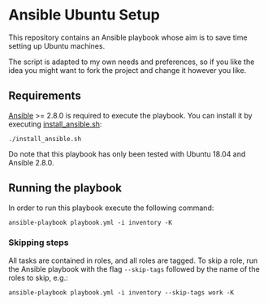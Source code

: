 # Ansible Ubuntu Setup

This repository contains an Ansible playbook whose aim is to save time setting up Ubuntu machines.

The script is adapted to my own needs and preferences, so if you like the idea you might
want to fork the project and change it however you like.

## Requirements

[Ansible](https://docs.ansible.com/ansible/latest/installation_guide/intro_installation.html) >= 2.8.0 is
required to execute the playbook. You can install it by executing
[install_ansible.sh](https://github.com/xavieralvarezjuste4260/jellyfish_ansible-ubuntu-setup/blob/master/install_ansible.sh):

```
./install_ansible.sh
```

Do note that this playbook has only been tested with Ubuntu 18.04 and Ansible 2.8.0.

## Running the playbook

In order to run this playbook execute the following command:

```
ansible-playbook playbook.yml -i inventory -K
```

### Skipping steps

All tasks are contained in roles, and all roles are tagged. To skip a role, run the Ansible playbook with
the flag `--skip-tags` followed by the name of the roles to skip, e.g.:

```
ansible-playbook playbook.yml -i inventory --skip-tags work -K
```